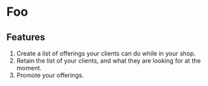 # Foo

## Features

1. Create a list of offerings your clients can do while in your shop.
2. Retain the list of your clients, and what they are looking for at the moment.
3. Promote your offerings.
